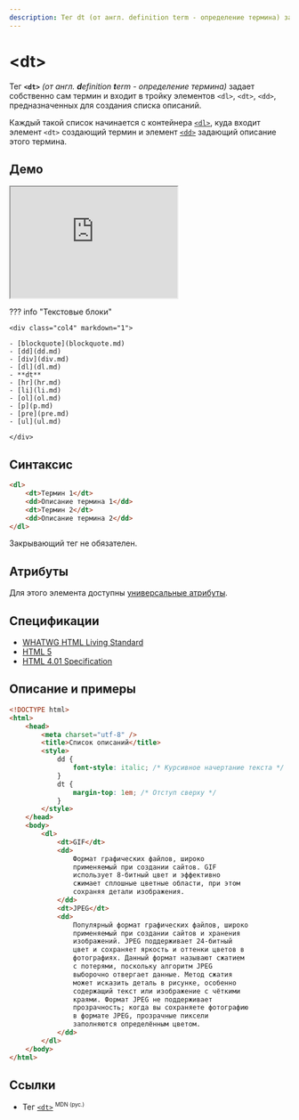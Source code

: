 ```yaml
---
description: Тег dt (от англ. definition term - определение термина) задает собственно сам термин и входит в тройку элементов dl, dt, dd, предназначенных для создания списка описаний
---
```


# &lt;dt&gt;

Тег **`<dt>`** _(от англ. **d**efinition **t**erm - определение термина)_ задает собственно сам термин и входит в тройку элементов `<dl>`, `<dt>`, `<dd>`, предназначенных для создания списка описаний.

Каждый такой список начинается с контейнера [`<dl>`](dl.md), куда входит элемент `<dt>` создающий термин и элемент [`<dd>`](dd.md) задающий описание этого термина.

## Демо

<iframe class="interactive is-tabbed-standard-height" height="200" src="https://interactive-examples.mdn.mozilla.net/pages/tabbed/dt.html" title="MDN Web Docs Interactive Example" loading="lazy" data-readystate="complete"></iframe>

??? info "Текстовые блоки"

    <div class="col4" markdown="1">

    - [blockquote](blockquote.md)
    - [dd](dd.md)
    - [div](div.md)
    - [dl](dl.md)
    - **dt**
    - [hr](hr.md)
    - [li](li.md)
    - [ol](ol.md)
    - [p](p.md)
    - [pre](pre.md)
    - [ul](ul.md)

    </div>

## Синтаксис

```html
<dl>
    <dt>Термин 1</dt>
    <dd>Описание термина 1</dd>
    <dt>Термин 2</dt>
    <dd>Описание термина 2</dd>
</dl>
```

Закрывающий тег не обязателен.

## Атрибуты

Для этого элемента доступны [универсальные атрибуты](uni-attr.md).

## Спецификации

-   [WHATWG HTML Living Standard](https://html.spec.whatwg.org/multipage/semantics.html#the-dt-element)
-   [HTML 5](http://www.w3.org/TR/html5/grouping-content.html#the-dt-element)
-   [HTML 4.01 Specification](http://www.w3.org/TR/html401/struct/lists.html#h-10.3)

## Описание и примеры

```html
<!DOCTYPE html>
<html>
    <head>
        <meta charset="utf-8" />
        <title>Список описаний</title>
        <style>
            dd {
                font-style: italic; /* Курсивное начертание текста */
            }
            dt {
                margin-top: 1em; /* Отступ сверху */
            }
        </style>
    </head>
    <body>
        <dl>
            <dt>GIF</dt>
            <dd>
                Формат графических файлов, широко
                применяемый при создании сайтов. GIF
                использует 8-битный цвет и эффективно
                сжимает сплошные цветные области, при этом
                сохраняя детали изображения.
            </dd>
            <dt>JPEG</dt>
            <dd>
                Популярный формат графических файлов, широко
                применяемый при создании сайтов и хранения
                изображений. JPEG поддерживает 24-битный
                цвет и сохраняет яркость и оттенки цветов в
                фотографиях. Данный формат называют сжатием
                с потерями, поскольку алгоритм JPEG
                выборочно отвергает данные. Метод сжатия
                может исказить деталь в рисунке, особенно
                содержащий текст или изображение с чёткими
                краями. Формат JPEG не поддерживает
                прозрачность; когда вы сохраняете фотографию
                в формате JPEG, прозрачные пиксели
                заполняются определённым цветом.
            </dd>
        </dl>
    </body>
</html>
```

## Ссылки

-   Тег [`<dt>`](https://developer.mozilla.org/ru/docs/Web/HTML/Element/dt) <sup><small>MDN (рус.)</small></sup>
